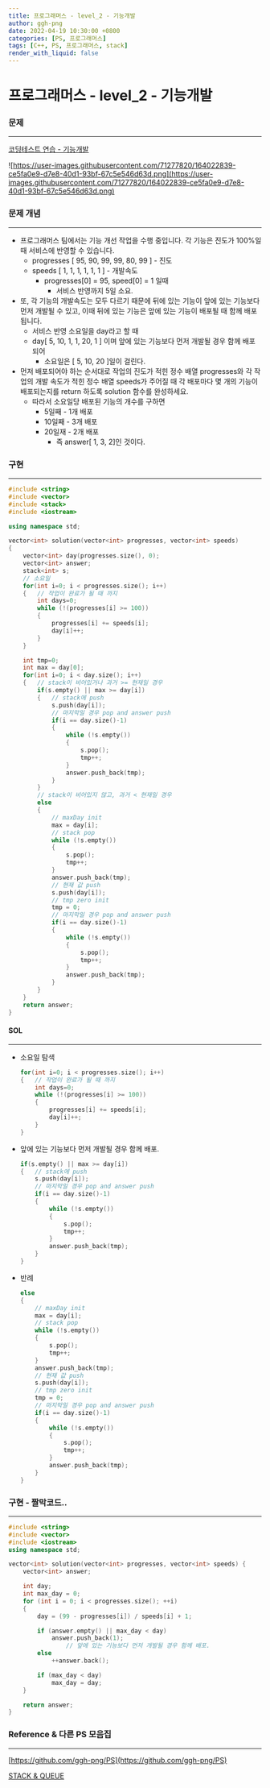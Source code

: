 ```yaml
---
title: 프로그래머스 - level_2 - 기능개발
author: ggh-png
date: 2022-04-19 10:30:00 +0800
categories: [PS, 프로그래머스]
tags: [C++, PS, 프로그래머스, stack]
render_with_liquid: false
---
```


# 프로그래머스 - level_2 - 기능개발

### 문제

---

[코딩테스트 연습 - 기능개발](https://programmers.co.kr/learn/courses/30/lessons/42586#)

![https://user-images.githubusercontent.com/71277820/164022839-ce5fa0e9-d7e8-40d1-93bf-67c5e546d63d.png](https://user-images.githubusercontent.com/71277820/164022839-ce5fa0e9-d7e8-40d1-93bf-67c5e546d63d.png)

### 문제 개념

---

- 프로그래머스 팀에서는 기능 개선 작업을 수행 중입니다. 각 기능은 진도가 100%일 때 서비스에 반영할 수 있습니다.
    - progresses [ 95, 90, 99, 99, 80, 99 ] - 진도
    - speeds [ 1,  1,  1,  1,  1,  1 ] - 개발속도
        - progresses[0] = 95, speed[0] = 1 일때
            - 서비스 반영까지 5일 소요.
- 또, 각 기능의 개발속도는 모두 다르기 때문에 뒤에 있는 기능이 앞에 있는 기능보다 먼저 개발될 수 있고, 이때 뒤에 있는 기능은 앞에 있는 기능이 배포될 때 함께 배포됩니다.
    - 서비스 반영 소요일을 day라고 할 때
    - day[ 5, 10, 1, 1, 20, 1 ] 이며 앞에 있는 기능보다 먼저 개발될 경우 함께 배포되어
        - 소요일은 [ 5, 10, 20 ]일이 걸린다.
- 먼저 배포되어야 하는 순서대로 작업의 진도가 적힌 정수 배열 progresses와 각 작업의 개발 속도가 적힌 정수 배열 speeds가 주어질 때 각 배포마다 몇 개의 기능이 배포되는지를 return 하도록 solution 함수를 완성하세요.
    - 따라서 소요일당 배포된 기능의 개수를 구하면
        - 5일째 - 1개 배포
        - 10일째 - 3개 배포
        - 20일재 - 2개 배포
            - 즉 answer[ 1, 3, 2]인 것이다.

### 구현

---

```cpp
#include <string>
#include <vector>
#include <stack>
#include <iostream>

using namespace std;

vector<int> solution(vector<int> progresses, vector<int> speeds) 
{
    vector<int> day(progresses.size(), 0);
    vector<int> answer;
    stack<int> s;
    // 소요일 
    for(int i=0; i < progresses.size(); i++)
    {   // 작업이 완료가 될 때 까지
        int days=0;
        while (!(progresses[i] >= 100))
        {
            progresses[i] += speeds[i];
            day[i]++;
        }
    }

    int tmp=0;
    int max = day[0];
    for(int i=0; i < day.size(); i++)
    {   // stack이 비어있거나 과거 >= 현재일 경우 
        if(s.empty() || max >= day[i])
        {   // stack에 push
            s.push(day[i]);
            // 마지막일 경우 pop and answer push
            if(i == day.size()-1)
            {
                while (!s.empty())
                {
                    s.pop();
                    tmp++;
                }
                answer.push_back(tmp);
            }
        }  
        // stack이 비어있지 않고, 과거 < 현재일 경우 
        else
        {
            // maxDay init
            max = day[i]; 
            // stack pop
            while (!s.empty())
            {
                s.pop();
                tmp++;
            }
            answer.push_back(tmp);
            // 현재 값 push 
            s.push(day[i]);
            // tmp zero init
            tmp = 0;
            // 마지막일 경우 pop and answer push
            if(i == day.size()-1)
            {
                while (!s.empty())
                {
                    s.pop();
                    tmp++;
                }
                answer.push_back(tmp);
            }
        }
    }
    return answer;
}
```

#### SOL

---

- 소요일 탐색
    
    ```cpp
    for(int i=0; i < progresses.size(); i++)
    {   // 작업이 완료가 될 때 까지
        int days=0;
        while (!(progresses[i] >= 100))
        {
            progresses[i] += speeds[i];
            day[i]++;
        }
    }
    ```
    
- 앞에 있는 기능보다 먼저 개발될 경우 함께 배포.
    
    ```cpp
    if(s.empty() || max >= day[i])
    {   // stack에 push
        s.push(day[i]);
        // 마지막일 경우 pop and answer push
        if(i == day.size()-1)
        {
            while (!s.empty())
            {
                s.pop();
                tmp++;
            }
            answer.push_back(tmp);
        }
    }
    ```
    
- 반례
    
    ```cpp
    else
    {
        // maxDay init
        max = day[i]; 
        // stack pop
        while (!s.empty())
        {
            s.pop();
            tmp++;
        }
        answer.push_back(tmp);
        // 현재 값 push 
        s.push(day[i]);
        // tmp zero init
        tmp = 0;
        // 마지막일 경우 pop and answer push
        if(i == day.size()-1)
        {
            while (!s.empty())
            {
                s.pop();
                tmp++;
            }
            answer.push_back(tmp);
        }
    }
    ```
    

### 구현 - 짤막코드..

---

```cpp
#include <string>
#include <vector>
#include <iostream>
using namespace std;

vector<int> solution(vector<int> progresses, vector<int> speeds) {
    vector<int> answer;

    int day;
    int max_day = 0;
    for (int i = 0; i < progresses.size(); ++i)
    {
        day = (99 - progresses[i]) / speeds[i] + 1;

        if (answer.empty() || max_day < day)
            answer.push_back(1);
				// 앞에 있는 기능보다 먼저 개발될 경우 함께 배포.
        else
            ++answer.back();

        if (max_day < day)
            max_day = day;
    }

    return answer;
}
```

### Reference & 다른 PS 모음집

---

[https://github.com/ggh-png/PS](https://github.com/ggh-png/PS)

[STACK & QUEUE](https://ggh-png.github.io/posts/queue-stack/)